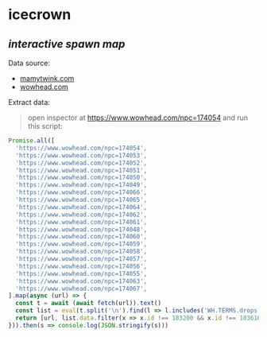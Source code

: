 # icecrown
*interactive spawn map*
----

Data source:
  - [mamytwink.com](https://www.mamytwink.com/actualite/invasion-du-fleau-horaires-de-lapparition-des-boss-de-la-couronne-de-glace#points-dapparitions)
  - [wowhead.com](https://fr.wowhead.com/)


Extract data:
> open inspector at https://www.wowhead.com/npc=174054 and run this script:
```js
Promise.all([
  'https://www.wowhead.com/npc=174054',
  'https://www.wowhead.com/npc=174053',
  'https://www.wowhead.com/npc=174052',
  'https://www.wowhead.com/npc=174051',
  'https://www.wowhead.com/npc=174050',
  'https://www.wowhead.com/npc=174049',
  'https://www.wowhead.com/npc=174066',
  'https://www.wowhead.com/npc=174065',
  'https://www.wowhead.com/npc=174064',
  'https://www.wowhead.com/npc=174062',
  'https://www.wowhead.com/npc=174061',
  'https://www.wowhead.com/npc=174048',
  'https://www.wowhead.com/npc=174060',
  'https://www.wowhead.com/npc=174059',
  'https://www.wowhead.com/npc=174058',
  'https://www.wowhead.com/npc=174057',
  'https://www.wowhead.com/npc=174056',
  'https://www.wowhead.com/npc=174055',
  'https://www.wowhead.com/npc=174063',
  'https://www.wowhead.com/npc=174067',
].map(async (url) => {
  const t = await (await fetch(url)).text()
  const list = eval(t.split('\n').find(l => l.includes('WH.TERMS.drops')))
  return [url, list.data.filter(x => x.id !== 183200 && x.id !== 183616).map(x => [x.id, x.name])]
})).then(s => console.log(JSON.stringify(s)))
```
